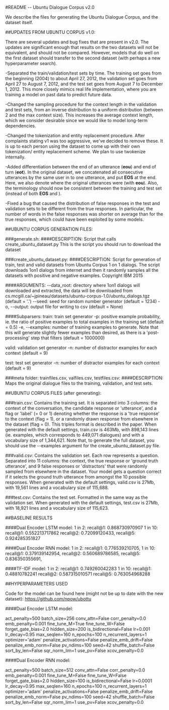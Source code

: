 #README -- Ubuntu Dialogue Corpus v2.0

We describe the files for generating the Ubuntu Dialogue Corpus, and the dataset itself.

##UPDATES FROM UBUNTU CORPUS v1.0:

There are several updates and bug fixes that are present in v2.0. The updates are significant enough that results on the two datasets will
not be equivalent, and should not be compared. However, models that do well on the first dataset should transfer to the second dataset (with
perhaps a new hyperparameter search).

-Separated the train/validation/test sets by time. The training set goes from the beginning (2004) to about April 27, 2012, the 
validation set goes from April 27 to August 7, 2012, and the test set goes from August 7 to December 1, 2012. This more closely mimics
real life implementation, where you are training a model on past data to predict future data.

-Changed the sampling procedure for the context length in the validation and test sets, from an inverse distribution to a uniform distribution 
(between 2 and the max context size). This increases the average context length, which we consider desirable since we would like to
model long-term dependencies.

-Changed the tokenization and entity replacement procedure. After complaints stating v1 was too aggressive, we've decided to remove these.
It is up to each person using the dataset to come up with their own tokenization/ entity replacement scheme. We plan to use twokenize internally.

-Added differentiation between the end of an utterance (__eou__) and end of turn (__eot__). In the original dataset, we concatenated all consecutive
utterances by the same user in to one utterance, and put __EOS__ at the end. Here, we also denote where the original utterances were (with __eou__). Also, the
terminology should now be consistent between the training and test set (instead of both __EOS__ and </s>).

-Fixed a bug that caused the distribution of false responses in the test and validation sets to be different from the true responses.
In particular, the number of words in the false responses was shorter on average than for the true responses, which could have been
exploited by some models.


##UBUNTU CORPUS GENERATION FILES:

###generate.sh:
####DESCRIPTION:
Script that calls create_ubuntu_dataset.py 
This is the script you should run to download the dataset


###create_ubuntu_dataset.py:
####DESCRIPTION:
Script for generation of train, test and valid datasets from Ubuntu Corpus 1 on 1 dialogs.
The script downloads 1on1 dialogs from internet and then it randomly samples all the datasets with positive and negative examples.
Copyright IBM 2015

####ARGUMENTS:
--data_root: directory where 1on1 dialogs will downloaded and extracted, the data will be downloaded from cs.mcgill.ca/~jpineau/datasets/ubuntu-corpus-1.0/ubuntu_dialogs.tgz (default = '.')
--seed: seed for random number generator (default = 1234)
-o, --output: output file for writing to csv (default = None)

####Subparsers:
train: train set generator
-p: positive example probability, ie. the ratio of positive examples to total examples in the training set (default = 0.5)
-e, --examples: number of training examples to generate. Note that this will generate slightly fewer examples than desired, as there is 
		a 'post-processing' step that filters  (default = 1000000)

valid: validation set generator
-n: number of distractor examples for each context (default = 9)

test: test set generator
-n: number of distractor examples for each context (default = 9)


###meta folder: trainfiles.csv, valfiles.csv, testfiles.csv:
####DESCRIPTION:
Maps the original dialogue files to the training, validation, and test sets.


##UBUNTU CORPUS FILES (after generating):

###train.csv:
Contains the training set. It is separated into 3 columns: the context of the conversation, the candidate response or 'utterance', and a flag or 'label' (= 0 or 1) denoting 
whether the response is a 'true response' to the context (flag = 1), or a randomly drawn response from elsewhere in the dataset (flag = 0). This
triples format is described in the paper. When generated with the default settings, train.csv is 463Mb, with 898,143 lines (ie. examples, which corresponds to 449,071 dialogues)
and with a vocabulary size of 1,344,621. Note that, to generate the full dataset, you should use the --examples argument for the create_ubuntu_dataset.py file.

###valid.csv:
Contains the validation set. Each row represents a question. Separated into 11 columns: the context, the true response or 'ground truth utterance', and 9 false responses or
'distractors' that were randomly sampled from elsewhere in the dataset. Your model gets a question correct if it selects the ground truth utterance from amongst
the 10 possible responses. When generated with the default settings, valid.csv is 27Mb, with 19,561 lines and a vocabulary size of 115,688.

###test.csv:
Contains the test set. Formatted in the same way as the validation set. When generated with the default settings, test.csv is 27Mb, with 18,921 lines and a 
vocabulary size of 115,623.


##BASELINE RESULTS

####Dual Encoder LSTM model:
1 in 2:
	recall@1: 0.868730970907
1 in 10:
	recall@1: 0.552213717862 
	recall@2: 0.72099120433, 
	recall@5: 0.924285351827 

####Dual Encoder RNN model:
1 in 2:
	recall@1: 0.776539210705,
1 in 10:
	recall@1: 0.379139142954, 
	recall@2: 0.560689786585, 
	recall@5: 0.836350355691,

####TF-IDF model:
1 in 2:
	recall@1:  0.749260042283
1 in 10:
	recall@1:  0.48810782241
	recall@2:  0.587315010571
	recall@5:  0.763054968288


##HYPERPARAMETERS USED

Code for the model can be found here (might not be up to date with the new dataset): https://github.com/npow/ubottu

####Dual Encoder LSTM model:

act_penalty=500
batch_size=256
conv_attn=False 
corr_penalty=0.0
emb_penalty=0.001
fine_tune_M=True
fine_tune_W=False
forget_gate_bias=2.0
hidden_size=200
is_bidirectional=False
lr=0.001
lr_decay=0.95
max_seqlen=160
n_epochs=100
n_recurrent_layers=1
optimizer='adam'
penalize_activations=False
penalize_emb_drift=False
penalize_emb_norm=False
pv_ndims=100
seed=42
shuffle_batch=False
sort_by_len=False
sqr_norm_lim=1
use_pv=False
xcov_penalty=0.0

####Dual Encoder RNN model:

act_penalty=500
batch_size=512
conv_attn=False
corr_penalty=0.0
emb_penalty=0.001
fine_tune_M=False
fine_tune_W=False
forget_gate_bias=2.0
hidden_size=100
is_bidirectional=False
lr=0.0001
lr_decay=0.95
max_seqlen=160
n_epochs=100
n_recurrent_layers=1
optimizer='adam'
penalize_activations=False
penalize_emb_drift=False
penalize_emb_norm=False
pv_ndims=100
seed=42
shuffle_batch=False
sort_by_len=False
sqr_norm_lim=1
use_pv=False
xcov_penalty=0.0



